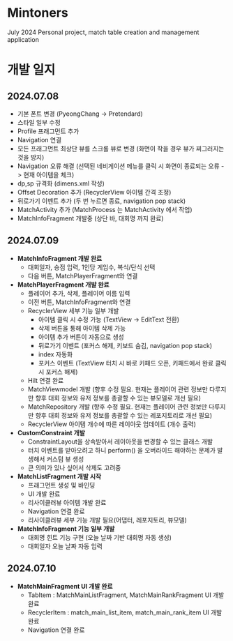 # Mintoners
July 2024 Personal project, match table creation and management application

# 개발 일지

## 2024.07.08
- 기본 폰트 변경 (PyeongChang -> Pretendard)
- 스타일 일부 수정
- Profile 프래그먼트 추가
- Navigation 연결
- 모든 프래그먼트 최상단 뷰를 스크롤 뷰로 변경 (화면이 작을 경우 뷰가 찌그러지는 것을 방지)
- Navigation 오류 해결 (선택된 네비게이션 메뉴를 클릭 시 화면이 종료되는 오류 -> 현재 아이템을 체크)
- dp,sp 규격화 (dimens.xml 작성)
- Offset Decoration 추가 (RecyclerView 아이템 간격 조정)
- 뒤로가기 이벤트 추가 (두 번 누르면 종료, navigation pop stack)
- MatchActivity 추가 (MatchProcess 는 MatchActivity 에서 작업)
- MatchInfoFragment 개발중 (상단 바, 대회명 까지 완료)

## 2024.07.09
- **MatchInfoFragment 개발 완료**
  - 대회일자, 승점 입력, 1인당 게임수, 복식/단식 선택
  - 다음 버튼, MatchPlayerFragment와 연결
- **MatchPlayerFragment 개발 완료**
  - 플레이어 추가, 삭제, 플레이어 이름 입력
  - 이전 버튼, MatchInfoFragment와 연결
  - RecyclerView 세부 기능 일부 개발
    - 아이템 클릭 시 수정 가능 (TextView -> EditText 전환)
    - 삭제 버튼을 통해 아이템 삭제 가능
    - 아이템 추가 버튼이 자동으로 생성
    - 뒤로가기 이벤트 (포커스 해제, 키보드 숨김, navigation pop stack)
    - index 자동화
    - 포커스 이벤트 (TextView 터치 시 바로 키패드 오픈, 키패드에서 완료 클릭 시 포커스 해제)
  - Hilt 연결 완료
  - MatchViewmodel 개발 (향후 수정 필요. 현재는 플레이어 관련 정보만 다루지만 향후 대회 정보와 유저 정보를 총괄할 수 있는 뷰모델로 개선 필요)
  - MatchRepository 개발 (향후 수정 필요. 현재는 플레이어 관련 정보만 다루지만 향후 대회 정보와 유저 정보를 총괄할 수 있는 레포지토리로 개선 필요)
  - RecyclerView 아이템 개수에 따른 레이아웃 업데이트 (개수 출력)
- **CustomConstraint 개발**
  - ConstraintLayout을 상속받아서 레이아웃을 변경할 수 있는 클래스 개발
  - 터치 이벤트를 받아오려고 하니 perform() 을 오버라이드 해야하는 문제가 발생해서 커스텀 뷰 생성
  - 큰 의미가 있나 싶어서 삭제도 고려중
- **MatchListFragment 개발 시작**
  - 프래그먼트 생성 및 바인딩
  - UI 개발 완료
  - 리사이클러뷰 아이템 개발 완료
  - Navigation 연결 완료
  - 리사이클러뷰 세부 기능 개발 필요(어댑터, 레포지토리, 뷰모델)
- **MatchInfoFragment 기능 일부 개발**
  - 대회명 힌트 기능 구현 (오늘 날짜 기반 대회명 자동 생성)
  - 대회일자 오늘 날짜 자동 입력

## 2024.07.10
- **MatchMainFragment UI 개발 완료**
  - TabItem : MatchMainListFragment, MatchMainRankFragment UI 개발 완료
  - RecyclerItem : match_main_list_item, match_main_rank_item UI 개발 완료
  - Navigation 연결 완료
  